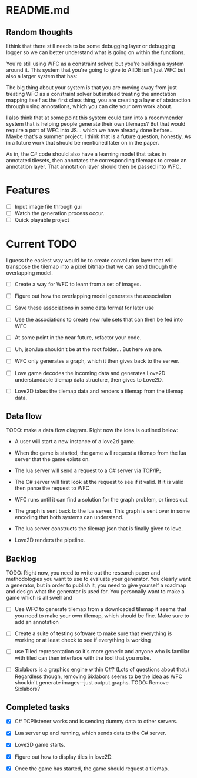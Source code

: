 README.md
==========================================================================
## Random thoughts 

I think that there still needs to be some debugging layer or debugging logger so we can better understand what is going on within the functions.

You're still using WFC as a constraint solver, but you're building a system around it. 
This system that you're going to give to AIIDE isn't just WFC but also a larger system that has:


The big thing about your system is that you are moving away from just treating WFC as a constraint solver but instead treating the annotation mapping itself as the first class thing, you are creating a layer of abstraction through using annotations, which you can cite your own work about.

I also think that at some point this system could turn into a recommender system that is helping people generate their own tilemaps? But that would require a port of WFC into JS... which we have already done before... Maybe that's a summer project.
I think that is a future question, honestly. As in a future work that should be mentioned later on in the paper.

As in, the C# code should also have a learning model that takes in annotated tilesets, then annotates the 
corresponding tilemaps to create an annotation layer. 
That annotation layer should then be passed into WFC. 

# Features

- [ ] Input image file through gui
- [ ] Watch the generation process occur.
- [ ] Quick playable project

# Current TODO

I guess the easiest way would be to create convolution layer that will transpose the tilemap into a pixel bitmap that we can send through the overlapping model.

- [ ] Create a way for WFC to learn from a set of images.

- [ ] Figure out how the overlapping model generates the association
- [ ] Save these associations in some data format for later use
- [ ] Use the associations to create new rule sets that can then be fed into WFC

- [ ] At some point in the near future, refactor your code.
- [ ] Uh, json.lua shouldn't be at the root folder... But here we are.
- [ ] WFC only generates a graph, which it then gives back to the server.
- [ ] Love game decodes the incoming data and generates Love2D understandable tilemap data structure, then gives to Love2D.
- [ ] Love2D takes the tilemap data and renders a tilemap from the tilemap data.

## Data flow

TODO: make a data flow diagram.
Right now the idea is outlined below:

- A user will start a new instance of a love2d game.

- When the game is started, the game will request a tilemap from the lua server that the game exists on.

- The lua server will send a request to a C# server via TCP/IP; 

- The C# server will first look at the request to see if it valid.
If it is valid then parse the request to WFC

- WFC runs until it can find a solution for the graph problem, or times out

- The graph is sent back to the lua server. This graph is sent over in some encoding that both systems can understand.

- The lua server constructs the tilemap json that is finally given to love.

- Love2D renders the pipeline. 

## Backlog

TODO: Right now, you need to write out the research paper and methodologies you want to use to evaluate your generator. You clearly want a generator, but in order to publish it, you need to give yourself a roadmap and design what the generator is used for. 
You personally want to make a game which is all swell and 

- [ ] Use WFC to generate tilemap from a downloaded tilemap
it seems that you need to make your own tilemap, which should be fine. 
Make sure to add an annotation 

- [ ] Create a suite of testing software to make sure that everything is working or at least check to see if everything is working

- [ ] use Tiled representation so it's more generic and anyone who is familiar with tiled can then interface with the tool that you make.

- [ ] Sixlabors is a graphics engine within C#? (Lots of questions about that.) Regardless though, removing Sixlabors seems to be the idea as WFC shouldn't generate images--just output graphs. TODO: Remove Sixlabors?

## Completed tasks

- [x] C# TCPlistener works and is sending dummy data to other servers.
- [x] Lua server up and running, which sends data to the C# server.
- [x] Love2D game starts.

- [x] Figure out how to display tiles in love2D.
- [x] Once the game has started, the game should request a tilemap.
